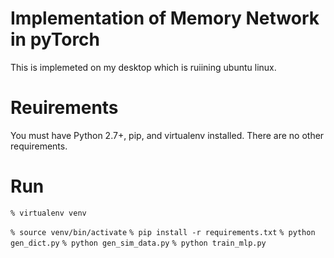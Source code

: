 # Implementation of Memory Network in pyTorch
This is implemeted on my desktop which is ruiining ubuntu linux.


# Reuirements
You must have Python 2.7+, pip, and virtualenv installed. There are no other requirements.
# Run
``% virtualenv venv``

``% source venv/bin/activate``
``% pip install -r requirements.txt``
``% python gen_dict.py``
``% python gen_sim_data.py``
``% python train_mlp.py``
